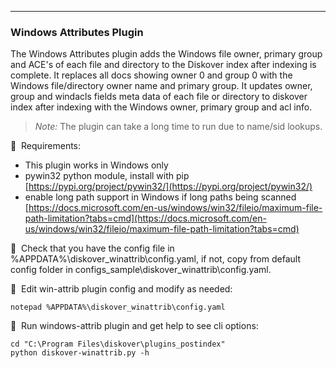 ___
### Windows Attributes Plugin

The Windows Attributes plugin adds the Windows file owner, primary group and ACE's of each file and directory to the Diskover index after indexing is complete. It replaces all docs showing owner 0 and group 0 with the Windows file/directory owner name and primary group. 
It updates owner, group and windacls fields meta data of each file or directory to diskover index after indexing with the Windows owner, primary group and acl info.

> _Note:_ The plugin can take a long time to run due to name/sid lookups.

🔴 &nbsp;Requirements:
* This plugin works in Windows only
* pywin32 python module, install with pip [https://pypi.org/project/pywin32/](https://pypi.org/project/pywin32/)
* enable long path support in Windows if long paths being scanned [https://docs.microsoft.com/en-us/windows/win32/fileio/maximum-file-path-limitation?tabs=cmd](https://docs.microsoft.com/en-us/windows/win32/fileio/maximum-file-path-limitation?tabs=cmd)

🔴 &nbsp;Check that you have the config file in %APPDATA%\diskover_winattrib\config.yaml, if not, copy from default config folder in configs_sample\diskover_winattrib\config.yaml.

🔴 &nbsp;Edit win-attrib plugin config and modify as needed:
```
notepad %APPDATA%\diskover_winattrib\config.yaml
```

🔴 &nbsp;Run windows-attrib plugin and get help to see cli options:
```
cd "C:\Program Files\diskover\plugins_postindex"
python diskover-winattrib.py -h
```
